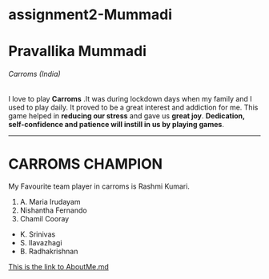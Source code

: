 # assignment2-Mummadi

# Pravallika Mummadi

###### Carroms (India)

I love to play **Carroms** .It was during lockdown days when my family and I used to play daily. It proved to be a great interest and addiction for me. This game helped in **reducing our stress** and gave us **great joy**. **Dedication, self-confidence and patience will instill in us by playing games**.


***********************
# CARROMS CHAMPION
My Favourite team player in carroms is Rashmi Kumari.
1. A. Maria Irudayam
2. Nishantha Fernando
3. Chamil Cooray

* K. Srinivas
* S. Ilavazhagi
* B. Radhakrishnan

[This is the link to AboutMe.md](AboutMe.md)